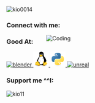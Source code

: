 <p align="left"> <img src="https://komarev.com/ghpvc/?username=kio0014&label=Profile%20views&color=0e75b6&style=flat" alt="kio0014" /> </p>

<h3 align="left">Connect with me:</h3>
<img align="right" alt="Coding" width="400" src="https://gifdb.com/images/high/hacker-thumbs-up-successful-hacking-wsbd2ztqmhoo3309.webp">
<p align="left">
</p>

<h3 align="left">Good At:</h3>
<p align="left"> <a href="https://www.blender.org/" target="_blank" rel="noreferrer"> <img src="https://download.blender.org/branding/community/blender_community_badge_white.svg" alt="blender" width="40" height="40"/> </a> <a href="https://www.linux.org/" target="_blank" rel="noreferrer"> <img src="https://raw.githubusercontent.com/devicons/devicon/master/icons/linux/linux-original.svg" alt="linux" width="40" height="40"/> </a> <a href="https://www.python.org" target="_blank" rel="noreferrer"> <img src="https://raw.githubusercontent.com/devicons/devicon/master/icons/python/python-original.svg" alt="python" width="40" height="40"/> </a> <a href="https://unrealengine.com/" target="_blank" rel="noreferrer"> <img src="https://raw.githubusercontent.com/kenangundogan/fontisto/036b7eca71aab1bef8e6a0518f7329f13ed62f6b/icons/svg/brand/unreal-engine.svg" alt="unreal" width="40" height="40"/> </a> </p>

<h3 align="left">Support me ^^I:</h3>
<p><a href="https://www.buymeacoffee.com/kio11"> <img align="left" src="https://cdn.buymeacoffee.com/buttons/v2/default-yellow.png" height="50" width="210" alt="kio11" /></a></p><br><br>
